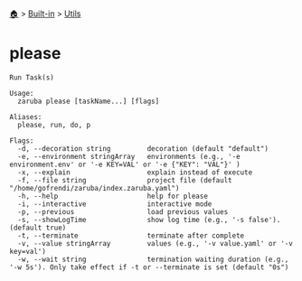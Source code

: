 <!--startTocHeader-->
[🏠](../../README.md) > [Built-in](../README.md) > [Utils](README.md)
# please
<!--endTocHeader-->

```
Run Task(s)

Usage:
  zaruba please [taskName...] [flags]

Aliases:
  please, run, do, p

Flags:
  -d, --decoration string         decoration (default "default")
  -e, --environment stringArray   environments (e.g., '-e environment.env' or '-e KEY=VAL' or '-e {"KEY": "VAL"}' )
  -x, --explain                   explain instead of execute
  -f, --file string               project file (default "/home/gofrendi/zaruba/index.zaruba.yaml")
  -h, --help                      help for please
  -i, --interactive               interactive mode
  -p, --previous                  load previous values
  -s, --showLogTime               show log time (e.g., '-s false'). (default true)
  -t, --terminate                 terminate after complete
  -v, --value stringArray         values (e.g., '-v value.yaml' or '-v key=val')
  -w, --wait string               termination waiting duration (e.g., '-w 5s'). Only take effect if -t or --terminate is set (default "0s")

```

<!--startTocSubtopic-->
<!--endTocSubtopic-->